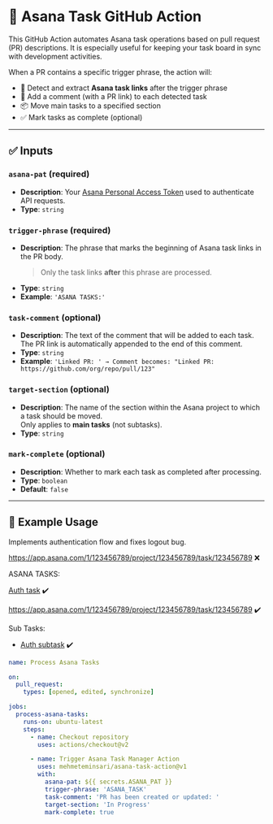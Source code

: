 # 🔧 Asana Task GitHub Action

This GitHub Action automates Asana task operations based on pull request (PR) descriptions. It is especially useful for keeping your task board in sync with development activities.

When a PR contains a specific trigger phrase, the action will:

- 🔗 Detect and extract **Asana task links** after the trigger phrase
- 💬 Add a comment (with a PR link) to each detected task
- 📦 Move main tasks to a specified section
- ✅ Mark tasks as complete (optional)

---

## ✅ Inputs

### `asana-pat` (required)
- **Description**: Your [Asana Personal Access Token](https://app.asana.com/0/developer-console) used to authenticate API requests.
- **Type**: `string`

### `trigger-phrase` (required)
- **Description**: The phrase that marks the beginning of Asana task links in the PR body.  
  > Only the task links **after** this phrase are processed.
- **Type**: `string`
- **Example**: `'ASANA TASKS:'`

### `task-comment` (optional)
- **Description**: The text of the comment that will be added to each task.  
  The PR link is automatically appended to the end of this comment.
- **Type**: `string`
- **Example**: `'Linked PR: ' → Comment becomes: "Linked PR: https://github.com/org/repo/pull/123"`

### `target-section` (optional)
- **Description**: The name of the section within the Asana project to which a task should be moved.  
  Only applies to **main tasks** (not subtasks).
- **Type**: `string`

### `mark-complete` (optional)
- **Description**: Whether to mark each task as completed after processing.
- **Type**: `boolean`
- **Default**: `false`

---

## 🚀 Example Usage

Implements authentication flow and fixes logout bug.

https://app.asana.com/1/123456789/project/123456789/task/123456789 ❌

ASANA TASKS:

[Auth task](https://app.asana.com/1/123456789/project/123456789/task/123456789) ✔️

https://app.asana.com/1/123456789/project/123456789/task/123456789 ✔️

Sub Tasks:

- [Auth subtask](https://app.asana.com/1/123456789/project/123456789/task/123456789) ✔️


```yaml
name: Process Asana Tasks

on:
  pull_request:
    types: [opened, edited, synchronize]

jobs:
  process-asana-tasks:
    runs-on: ubuntu-latest
    steps:
      - name: Checkout repository
        uses: actions/checkout@v2

      - name: Trigger Asana Task Manager Action
        uses: mehmeteminsari/asana-task-action@v1
        with:
          asana-pat: ${{ secrets.ASANA_PAT }}
          trigger-phrase: 'ASANA_TASK'
          task-comment: 'PR has been created or updated: '
          target-section: 'In Progress'
          mark-complete: true
